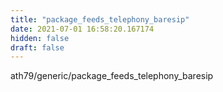 ```yaml
---
title: "package_feeds_telephony_baresip"
date: 2021-07-01 16:58:20.167174
hidden: false
draft: false
---
```


ath79/generic/package_feeds_telephony_baresip

